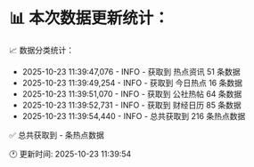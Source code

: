 📊 本次数据更新统计：
==========================

📈 数据分类统计：
- 2025-10-23 11:39:47,076 - INFO - 获取到 热点资讯 51 条数据
- 2025-10-23 11:39:49,254 - INFO - 获取到 今日热点 16 条数据
- 2025-10-23 11:39:51,070 - INFO - 获取到 公社热帖 64 条数据
- 2025-10-23 11:39:52,731 - INFO - 获取到 财经日历 85 条数据
- 2025-10-23 11:39:54,440 - INFO - 总共获取到 216 条热点数据

✅ 总共获取到 - 条热点数据

🕐 更新时间: 2025-10-23 11:39:54
